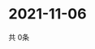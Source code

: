 # 2021-11-06
  共 0条

  <!-- BEGIN -->
  <!-- 最后更新时间Sat Nov 06 2021 12:06:35 GMT+0000 (Coordinated Universal Time) -->
  
  <!-- END -->
  
  